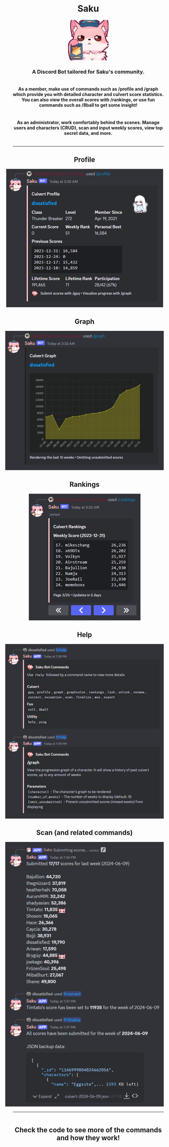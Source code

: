 <div id="user-content-toc">
  <ul>
    <summary align="center">
        <h1 style="display: inline-block;">
          Saku
        </h1>
    </summary>
        <summary align="center">
      <img src="src/assets/avatar.png" alt="Calculator UI"/>
    </summary>
        <summary align="center">
        <h3 style="display: inline-block;">
          A Discord Bot tailored for Saku's community.
        </h3>
                 <h4 style="display: inline-block;">
                    As a member, make use of commands such as /profile and /graph which provide you with detailed character and culvert score statistics. You can also view the overall scores with /rankings, or use fun commands such as /8ball to get some insight!
        </h4>
                            <h4 style="display: inline-block;">
                    As an administrator, work comfortably behind the scenes. Manage users and characters (CRUD), scan and input weekly scores, view top secret data, and more. 
        </h4>
    </summary>
    <hr></hr>
  </ul>
</div>

<h2 align="center">Profile</h2>

<div align="center">
  <img src="src/assets/profile.png" alt="Calculator UI"/>
</div>

<h2 align="center">Graph</h2>

<div align="center">
  <img src="src/assets/graph.png" alt="Tools UI"/>
</div>

<h2 align="center">Rankings</h2>

<div align="center">
  <img src="src/assets/rankings.png" alt="Overview UI"/>
</div>

<h2 align="center">Help</h2>

<div align="center">
  <img src="src/assets/help.png" alt="Graph UI"/>
</div>

<h2 align="center">Scan (and related commands)</h2>

<div align="center">
  <img src="src/assets/scan.png" alt="Graph UI"/>
</div>

<div id="user-content-toc">
  <ul>
    <hr></hr>
    <summary align="center">
        <h2 style="display: inline-block;">
          Check the code to see more of the commands and how they work!
        </h1>
    </summary>
  </ul>
</div>
